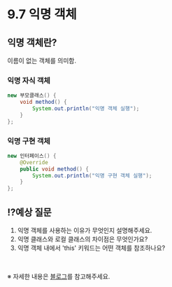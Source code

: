 # 9.7 익명 객체

## 익명 객체란?
이름이 없는 객체를 의미함.

### 익명 자식 객체
```java
new 부모클래스() {
    void method() {
        System.out.println("익명 객체 실행");
    }
};
```

### 익명 구현 객체
```java
new 인터페이스() {
    @Override
    public void method() {
        System.out.println("익명 구현 객체 실행");
    }
};
```

## ⁉️예상 질문

1. 익명 객체를 사용하는 이유가 무엇인지 설명해주세요.
2. 익명 클래스와 로컬 클래스의 차이점은 무엇인가요?
3. 익명 객체 내에서 'this' 키워드는 어떤 객체를 참조하나요?

&nbsp;

※ 자세한 내용은 [블로그](https://mandusitstudy.tistory.com/350)를 참고해주세요.